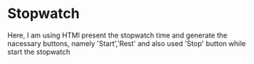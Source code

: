 # Stopwatch
Here, I am using HTMl present the stopwatch time and generate the nacessary buttons, namely 'Start','Rest' and also used 'Stop' button while start the stopwatch
